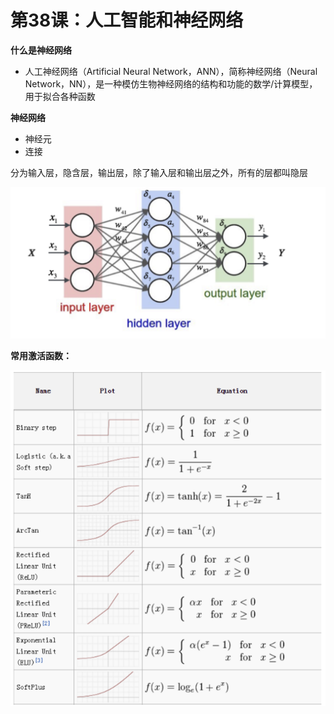 # 第38课：人工智能和神经网络

**什么是神经网络**

* 人工神经网络（Artificial Neural Network，ANN），简称神经网络（Neural Network，NN），是一种模仿生物神经网络的结构和功能的数学/计算模型，用于拟合各种函数

**神经网络**

* 神经元
* 连接

分为输入层，隐含层，输出层，除了输入层和输出层之外，所有的层都叫隐层

![image-20190104190728827](../img/image-20190104190728827.png)

**常用激活函数：**

![image-20190104191139080](../img/image-20190104191139080-6600299.png)

